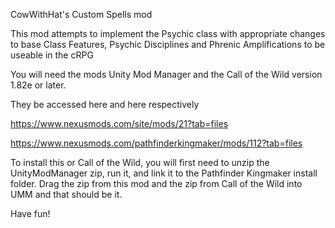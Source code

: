 CowWithHat's Custom Spells mod

This mod attempts to implement the Psychic class with appropriate changes to base Class Features, Psychic Disciplines and Phrenic Amplifications to be useable in the cRPG

You will need the mods Unity Mod Manager and the Call of the Wild version 1.82e or later.

They be accessed here and here respectively

https://www.nexusmods.com/site/mods/21?tab=files

https://www.nexusmods.com/pathfinderkingmaker/mods/112?tab=files

To install this or Call of the Wild, you will first need to unzip the UnityModManager zip, run it, and link it to the Pathfinder Kingmaker install folder. Drag the zip from this mod and the zip from Call of the Wild into UMM and that should be it. 

Have fun!
